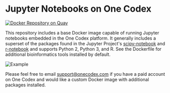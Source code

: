 # Jupyter Notebooks on One Codex
[![Docker Repository on Quay](https://quay.io/repository/refgenomics/docker-onecodex-notebook/status "Docker Repository on Quay")](https://quay.io/repository/refgenomics/docker-onecodex-notebook)

This repository includes a base Docker image capable of running Jupyter notebooks embedded in the One Codex platform. It generally includes a superset of the packages found in the Jupyter Project's [scipy-notebook](https://github.com/jupyter/docker-stacks/blob/master/scipy-notebook/Dockerfile) and [r-notebook](https://github.com/jupyter/docker-stacks/blob/master/r-notebook/Dockerfile) and supports Python 2, Python 3, and R. See the Dockerfile for additional bioinformatics tools installed by default.

![Example](https://cloud.githubusercontent.com/assets/535969/17685501/746230ee-6319-11e6-8765-f90e1105d8c5.png)

Please feel free to email [support@onecodex.com](mailto:support@onecodex.com) if you have a paid account on One Codex and would like a custom Docker image with additional packages installed.
